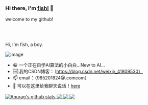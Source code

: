 ### Hi there, I'm [fish!](https://github.com/ooooxianyu) 👋
welcome to my github!

<br />
<br />

Hi, I'm fish, a boy.

![image](https://github.com/ooooxianyu/ooooxianyu/data/dino.gif)


- 😀 一个正在自学AI算法的小白白…New to AI…
- 🆒 我的CSDN博客：（https://blog.csdn.net/weixin_41809530）
- 📫 email：（985201824@.comcom）
- 💬 可以在这里给我聊天说话！[here](https://github.com/ooooxianyu/ooooxianyu/issues)


<a href="https://github.com/anuraghazra/github-readme-stats">
  <img align="center" src="https://github-readme-stats.vercel.app/api?username=anuraghazra&show_icons=true&include_all_commits=true&theme=radical" alt="Anurag's github stats" />
</a>
<a href="https://github.com/anuraghazra/github-readme-stats">
  <!-- Change the `github-readme-stats.vercel.app` to `github-readme-stats.vercel.app`  -->
  <img align="center" src="https://github-readme-stats.vercel.app/api/top-langs/?username=anuraghazra&layout=compact&theme=radical" />
</a>

<a href="https://github.com/anuraghazra/github-readme-stats">
  <!-- Change the `github-readme-stats.vercel.app` to `github-readme-stats.vercel.app`  -->
  <img align="center" src="https://github-readme-stats.vercel.app/api/pin/?username=anuraghazra&repo=github-readme-stats&theme=radical" />
</a>    
<a href="https://github.com/anuraghazra/anuraghazra.github.io">
  <!-- Change the `github-readme-stats.vercel.app` to `github-readme-stats.vercel.app`  -->
  <img align="center" src="https://github-readme-stats.vercel.app/api/pin/?username=anuraghazra&repo=anuraghazra.github.io&theme=radical" />
</a>

